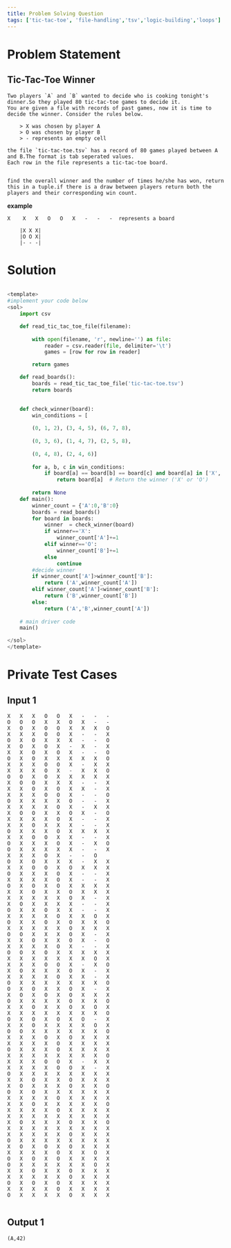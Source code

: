 ```yaml
---
title: Problem Solving Question
tags: ['tic-tac-toe', 'file-handling','tsv','logic-building','loops']
---
```


# Problem Statement
## Tic-Tac-Toe Winner
    Two players `A` and `B` wanted to decide who is cooking tonight's dinner.So they played 80 tic-tac-toe games to decide it. 
    You are given a file with records of past games, now it is time to decide the winner. Consider the rules below.

        > X was chosen by player A
        > O was chosen by player B
        > - represents an empty cell
        
    the file `tic-tac-toe.tsv` has a record of 80 games played between A and B.The format is tab seperated values.
    Each row in the file represents a tic-tac-toe board.
    

    find the overall winner and the number of times he/she has won, return this in a tuple.if there is a draw between players return both the players and their corresponding win count.

**example**

```X    X   X   O	O	X	-	-	-  represents a board```   
``` 
    |X X X|
    |O O X|
    |- - -|
```                          
# Solution
```python test.py  -r 'python test.py'

<template>
#implement your code below
<sol>
    import csv

    def read_tic_tac_toe_file(filename):
    
        with open(filename, 'r', newline='') as file:
            reader = csv.reader(file, delimiter='\t')  
            games = [row for row in reader]  

        return games

    def read_boards():
        boards = read_tic_tac_toe_file('tic-tac-toe.tsv')
        return boards
            

    def check_winner(board):
        win_conditions = [
        
        (0, 1, 2), (3, 4, 5), (6, 7, 8),
        
        (0, 3, 6), (1, 4, 7), (2, 5, 8),
        
        (0, 4, 8), (2, 4, 6)]
    
        for a, b, c in win_conditions:
            if board[a] == board[b] == board[c] and board[a] in ['X', 'O']:
                return board[a]  # Return the winner ('X' or 'O')
    
        return None  
    def main():
        winner_count = {'A':0,'B':0}
        boards = read_boards()
        for board in boards:
            winner  = check_winner(board)
            if winner=='X':
                winner_count['A']+=1
            elif winner=='O':
                winner_count['B']+=1
            else
                continue
        #decide winner
        if winner_count['A']>winner_count['B']:
            return ('A',winner_count['A'])
        elif winner_count['A']<winner_count['B']:
            return ('B',winner_count['B'])
        else:
            return ('A','B',winner_count['A'])
    
    # main driver code
    main()

</sol>
</template>


```

# Private Test Cases

## Input 1

```
X	X	X	O	O	X	-	-	-
O	O	O	X	X	O	X	-	-
X	O	X	O	O	X	X	X	O
X	X	X	O	O	X	-	-	X
O	X	O	X	X	X	-	-	O
X	O	X	O	X	-	X	-	X
X	X	O	X	O	X	-	-	O
O	X	O	X	X	X	X	X	O
X	X	X	O	O	X	-	X	X
X	X	X	O	X	-	X	X	O
O	O	X	O	X	X	X	X	X
X	O	O	X	X	X	-	-	X
X	X	O	X	O	X	X	-	X
X	X	X	O	O	X	-	-	O
O	X	X	X	X	O	-	-	X
X	X	X	X	O	X	-	X	X
X	O	O	X	X	O	X	-	O
X	X	X	X	O	X	-	-	X
X	X	O	X	X	X	-	-	X
O	X	X	X	O	X	X	X	X
X	X	O	O	X	X	-	-	X
O	X	X	X	O	X	-	X	O
O	X	X	X	X	X	-	-	X
X	X	X	O	X	-	-	O
O	X	O	X	X	X	-	X	X
X	X	O	O	X	O	X	X	X
O	X	X	X	O	X	-	-	X
X	X	X	X	O	X	-	-	X
O	X	O	X	O	X	X	X	X
X	X	O	X	X	O	X	X	X
X	X	X	X	X	O	X	-	X
X	O	X	X	X	X	-	-	X
O	X	X	O	X	X	-	-	X
X	X	X	X	O	X	X	O	X
O	X	X	O	X	O	X	X	O
X	X	X	X	X	O	X	X	X
O	O	X	X	X	O	X	-	X
X	X	O	X	X	O	X	-	O
X	X	X	X	O	X	-	-	X
O	O	X	O	X	X	X	X	X
X	X	X	X	X	X	X	O	X
X	X	X	O	O	X	-	X	O
X	O	X	X	X	O	X	-	X
X	X	X	X	O	X	X	-	X
O	X	X	X	X	X	X	X	O
O	X	O	X	X	O	X	-	X
X	O	X	O	X	O	X	X	X
O	X	X	X	X	O	X	X	O
X	X	O	X	X	O	X	O	X
X	X	X	X	X	X	X	X	O
O	X	O	X	O	X	O	-	X
X	X	O	X	X	X	X	O	X
O	O	X	X	X	X	X	X	O
X	X	X	O	X	O	X	X	X
X	X	X	X	O	X	X	X	X
O	X	X	X	O	X	X	X	X
X	X	X	X	X	X	X	X	O
X	X	X	O	O	X	-	X	X
X	X	X	X	O	O	X	-	X
O	X	X	X	X	X	X	X	X
X	X	O	X	X	O	X	X	X
X	O	X	X	X	O	X	X	O
O	X	O	X	X	X	X	X	X
X	X	X	X	O	X	X	X	X
X	X	O	X	X	X	X	X	O
X	X	X	X	O	X	X	X	X
X	X	X	X	X	X	X	X	X
X	O	X	X	X	O	X	X	O
X	X	X	X	X	X	X	X	X
X	X	X	X	X	O	X	X	X
O	X	X	X	X	X	X	X	X
X	O	X	O	X	O	X	X	X
X	X	X	X	O	X	X	O	X
O	X	O	X	O	X	X	X	X
O	X	X	X	X	X	X	O	X
X	X	O	X	X	O	X	X	X
X	X	X	X	X	O	X	X	X
O	X	O	X	O	X	X	X	X
X	X	X	X	O	X	X	X	X
O	X	X	X	X	O	X	X	X


```

## Output 1

```
(A,42)
```


